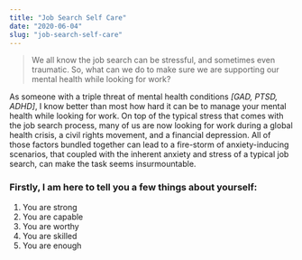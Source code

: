 ```yaml
---
title: "Job Search Self Care"
date: "2020-06-04"
slug: "job-search-self-care"
---
```


> We all know the job search can be stressful, and sometimes even traumatic. So, what can we do to make sure we are supporting our mental health while looking for work?

As someone with a triple threat of mental health conditions _[GAD, PTSD, ADHD]_, I know better than most how hard it can be to manage your mental health while looking for work. On top of the typical stress that comes with the job search process, many of us are now looking for work during a global health crisis, a civil rights movement, and a financial depression. All of those factors bundled together can lead to a fire-storm of anxiety-inducing scenarios, that coupled with the inherent anxiety and stress of a typical job search, can make the task seems insurmountable.

### Firstly, I am here to tell you a few things about yourself:

1. You are strong
1. You are capable
1. You are worthy
1. You are skilled
1. You are enough
